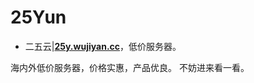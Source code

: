 # 25Yun
- 二五云|[**25y.wujiyan.cc**](https://25y.wujiyan.cc/aff/DSSECZGY)，低价服务器。

海内外低价服务器，价格实惠，产品优良。
不妨进来看一看。
